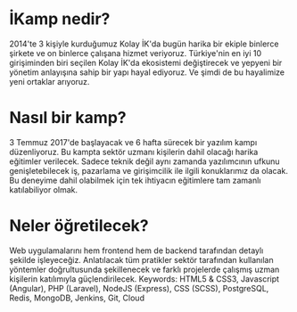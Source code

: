 # İKamp nedir?

2014'te 3 kişiyle kurduğumuz Kolay İK'da bugün harika bir ekiple binlerce şirkete ve on binlerce çalışana hizmet veriyoruz. Türkiye'nin en iyi 10 girişiminden biri seçilen Kolay İK'da ekosistemi değiştirecek ve yepyeni bir yönetim anlayışına sahip bir yapı hayal ediyoruz. Ve şimdi de bu hayalimize yeni ortaklar arıyoruz.
# Nasıl bir kamp?

3 Temmuz 2017'de başlayacak ve 6 hafta sürecek bir yazılım kampı düzenliyoruz. Bu kampta sektör uzmanı kişilerin dahil olacağı harika eğitimler verilecek. Sadece teknik değil aynı zamanda yazılımcının ufkunu genişletebilecek iş, pazarlama ve girişimcilik ile ilgili konuklarımız da olacak. Bu deneyime dahil olabilmek için tek ihtiyacın eğitimlere tam zamanlı katılabiliyor olmak.
# Neler öğretilecek?

Web uygulamalarını hem frontend hem de backend tarafından detaylı şekilde işleyeceğiz. Anlatılacak tüm pratikler sektör tarafından kullanılan yöntemler doğrultusunda şekillenecek ve farklı projelerde çalışmış uzman kişilerin katılımıyla güçlendirilecek. Keywords: HTML5 & CSS3, Javascript (Angular), PHP (Laravel), NodeJS (Express), CSS (SCSS), PostgreSQL, Redis, MongoDB, Jenkins, Git, Cloud
